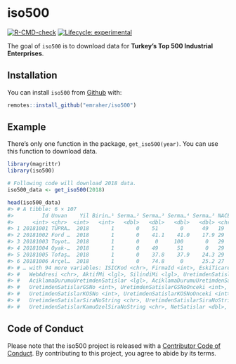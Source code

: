 
<!-- README.md is generated from README.Rmd. Please edit that file -->

# iso500

<!-- badges: start -->

[![R-CMD-check](https://github.com/emraher/iso500/workflows/R-CMD-check/badge.svg)](https://github.com/emraher/iso500/actions)
[![Lifecycle:
experimental](https://img.shields.io/badge/lifecycle-experimental-orange.svg)](https://lifecycle.r-lib.org/articles/stages.html#experimental)
<!-- badges: end -->

The goal of `iso500` is to download data for **Turkey’s Top 500
Industrial Enterprises**.

## Installation

You can install `iso500` from
[Github](https://github.com/emraher/iso500) with:

``` r
remotes::install_github("emraher/iso500")
```

## Example

There’s only one function in the package, `get_iso500(year)`. You can
use this function to download data.

``` r
library(magrittr)
library(iso500)

# Following code will download 2018 data.
iso500_data <- get_iso500(2018)

head(iso500_data)
#> # A tibble: 6 × 107
#>         Id Unvan    Yil Birin…¹ Serma…² Serma…³ Serma…⁴ Serma…⁵ NACEId NACE  NACEKod ISICId ISIC 
#>      <int> <chr>  <int>   <int>   <dbl>   <dbl>   <dbl>   <dbl> <chr>  <chr> <chr>   <chr>  <chr>
#> 1 20181001 TÜPRA…  2018       1       0    51       0      49   19     Kok … "19   … 353    Petr…
#> 2 20181002 Ford …  2018       1       0    41.1    41.0    17.9 29     Moto… "29   … 384    Taşı…
#> 3 20181003 Toyot…  2018       1       0     0     100       0   29     Moto… "29   … 384    Taşı…
#> 4 20181004 Oyak-…  2018       1       0    49      51       0   29     Moto… "29   … 384    Taşı…
#> 5 20181005 Tofaş…  2018       1       0    37.8    37.9    24.3 29     Moto… "29   … 384    Taşı…
#> 6 20181006 Arçel…  2018       1       0    74.8     0      25.2 27     Elek… "27   … 383    Elek…
#> # … with 94 more variables: ISICKod <chr>, FirmaId <int>, EskiTicaretSicilNo <int>,
#> #   WebAdresi <chr>, AktifMi <lgl>, SilindiMi <lgl>, UretimdenSatislar <dbl>,
#> #   AciklamaDurumuUretimdenSatislar <lgl>, AciklamaDurumuUretimdenSatislarOnceki <lgl>,
#> #   UretimdenSatislarGSNo <int>, UretimdenSatislarGSNoOnceki <int>,
#> #   UretimdenSatislarKOSNo <int>, UretimdenSatislarKOSNoOnceki <int>,
#> #   UretimdenSatislarSiraNoString <chr>, UretimdenSatislarSiraNoStringSolSira <chr>,
#> #   UretimdenSatislarKamuOzelSiraNoString <chr>, NetSatislar <dbl>, …
```

## Code of Conduct

Please note that the iso500 project is released with a [Contributor Code
of
Conduct](https://contributor-covenant.org/version/2/0/CODE_OF_CONDUCT.html).
By contributing to this project, you agree to abide by its terms.
